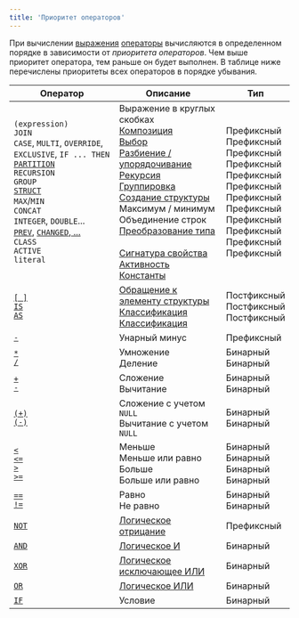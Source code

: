 ```yaml
---
title: 'Приоритет операторов'
---
```


При вычислении [выражения](Expression.md) [операторы](Operators.md) вычисляются в определенном порядке в зависимости от *приоритета операторов*. Чем выше приоритет оператора, тем раньше он будет выполнен. В таблице ниже перечислены приоритеты всех операторов в порядке убывания.

|Оператор|Описание|Тип|
|---|---|---|
|`(expression)`<br/>`JOIN`<br/>`CASE`, `MULTI`, `OVERRIDE`, `EXCLUSIVE`, `IF ... THEN`<br/>[`PARTITION`](PARTITION_operator.md)<br/>`RECURSION`<br/>`GROUP`<br/>[`STRUCT`](STRUCT_operator.md)<br/>`MAX`/`MIN`<br/>`CONCAT`<br/>`INTEGER`, `DOUBLE`...<br/>[`PREV`](PREV_operator.md), [`CHANGED`, ...](Change_operators.md)<br/>`CLASS`<br/>`ACTIVE`<br/>`literal`|Выражение в круглых скобках<br/>[Композиция](Composition_JOIN_.md)<br/>[Выбор](Selection_CASE_IF_MULTI_OVERRIDE_EXCLUSIVE_.md)<br/>[Разбиение / упорядочивание](Partitioning_sorting_PARTITION_..._ORDER_.md)<br/>[Рекурсия](Recursion_RECURSION_.md)<br/>[Группировка](Grouping_GROUP_.md)<br/>[Создание структуры](Structure_operations_STRUCT_.md)<br/>Максимум / минимум<br/>Объединение строк<br/>[Преобразование типа](Type_conversion.md)<br/> <br/>[Сигнатура свойства](Property_signature_CLASS_.md)<br/>[Активность](Activity_ACTIVE_.md)<br/> [Константы](Constant.md)| <br/>Префиксный<br/>Префиксный<br/>Префиксный<br/>Префиксный<br/>Префиксный<br/>Префиксный<br/>Префиксный<br/>Префиксный<br/>Префиксный<br/>Префиксный<br/>Префиксный<br/>Префиксный<br/><br/>|
|[`[ ]`](Operator_.md)<br/>[`IS`](IS_AS_operators.md)<br/>[`AS`](IS_AS_operators.md)|[Обращение к элементу структуры](Structure_operations_STRUCT_.md)<br/>[Классификация](Classification_IS_AS_.md)<br/>[Классификация](Classification_IS_AS_.md)|Постфиксный<br/>Постфиксный<br/>Постфиксный|
|[`-`](Arithmetic_operators.md)|Унарный минус|Префиксный|
|[`*`](Arithmetic_operators.md)<br/>[`/`](Arithmetic_operators.md)|Умножение<br/>Деление|Бинарный<br/>Бинарный|
|[`+`](Arithmetic_operators.md)<br/>[`-`](Arithmetic_operators.md)|Сложение<br/>Вычитание|Бинарный<br/>Бинарный|
|[`(+)`](Arithmetic_operators.md)<br/>[`(-)`](Arithmetic_operators.md)|Сложение с учетом `NULL`<br/>Вычитание с учетом `NULL`|Бинарный<br/>Бинарный|
|[`<`](Comparison_operators.md)<br/>[`<=`](Comparison_operators.md)<br/>[`>`](Comparison_operators.md)<br/>[`>=`](Comparison_operators.md)|Меньше<br/>Меньше или равно<br/>Больше<br/>Больше или равно|Бинарный<br/>Бинарный<br/>Бинарный<br/>Бинарный|
|[`==`](Comparison_operators.md)<br/>[`!=`](Comparison_operators.md)|Равно<br/>Не равно|Бинарный<br/>Бинарный|
|[`NOT`](AND_OR_NOT_XOR_operators.md)|[Логическое отрицание](Logical_operators_AND_OR_NOT_XOR_.md)|Префиксный|
|[`AND`](AND_OR_NOT_XOR_operators.md)|[Логическое И](Logical_operators_AND_OR_NOT_XOR_.md)|Бинарный|
|[`XOR`](AND_OR_NOT_XOR_operators.md)|[Логическое исключающее ИЛИ](Logical_operators_AND_OR_NOT_XOR_.md)|Бинарный|
|[`OR`](AND_OR_NOT_XOR_operators.md)|[Логическое ИЛИ](Logical_operators_AND_OR_NOT_XOR_.md)|Бинарный|
|[`IF`](IF_operator.md)|Условие|Бинарный|
